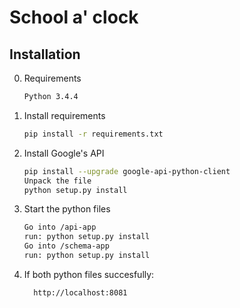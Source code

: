# School a' clock

## Installation


0. Requirements
    ```bash
    Python 3.4.4
    ```

1. Install requirements

    ```bash
    pip install -r requirements.txt
    ```

2. Install Google's API

    ```bash
    pip install --upgrade google-api-python-client
    Unpack the file
    python setup.py install
    ```

3. Start the python files

    ```bash
    Go into /api-app
    run: python setup.py install
    Go into /schema-app
    run: python setup.py install
    ```

4. If both python files succesfully:

    ```bash
      http://localhost:8081
    ```
